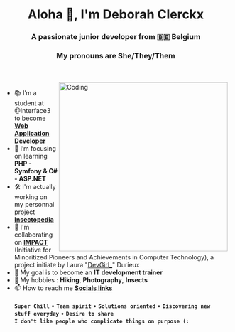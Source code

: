 <h1 align="center">Aloha 👋, I'm Deborah Clerckx</h1>
<h3 align="center">A passionate junior developer from 🇧🇪 Belgium</h3>
<h3 align="center">My pronouns are She/They/Them</h3><br><br>

<img align="right" alt="Coding" width="380" src="https://finbuzzactu.files.wordpress.com/2016/12/thumbnail-4.gif">

- 📚 I’m a student at @Interface3 to become <br>**[Web Application Developer](https://interface3.be/fr/se-former-pour-l-emploi/it-training-formations-en-informatique/web-application-developer)**
- 🌱 I’m focusing on learning **PHP - Symfony & C# - ASP.NET**
- 🛠️ I'm actually working on my personnal project **<a href="https://github.com/belynnn/I3_WAD_PHP__final_project_insectopedia">Insectopedia</a>**
- 👯 I'm collaborating on **<a href="https://github.com/Lauwed/impact-api">IMPACT</a>** (Initiative for Minoritized Pioneers and Achievements in Computer Technology), a project initiate by Laura "<a href="https://linktr.ee/devgirl_">DevGirl_</a>" Durieux
- 🔭 My goal is to become an **IT development trainer**
- 💚 My hobbies : **Hiking**, **Photography**, **Insects**
- 📫 How to reach me **<a href="https://bento.me/belynn">Socials links</a>**
<br><br>
**`Super Chill`** • **`Team spirit`** • **`Solutions oriented`** • **`Discovering new stuff everyday`** • **`Desire to share`**<br>**`I don't like people who complicate things on purpose (:`**
